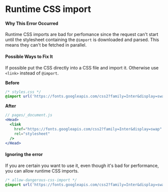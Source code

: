 # Runtime CSS import

#### Why This Error Occurred

Runtime CSS imports are bad for perfomance since the request can't start until the stylesheet containing the `@import` is downloaded and parsed. This means they can't be fetched in parallel.

#### Possible Ways to Fix It

If possible put the CSS directly into a CSS file and import it. Otherwise use `<link>` instead of `@import`.

**Before**

```css
/* styles.css */
@import url('https://fonts.googleapis.com/css2?family=Inter&display=swap');
```

**After**

```jsx
// pages/_document.js
<Head>
  <link
    href="https://fonts.googleapis.com/css2?family=Inter&display=swap"
    rel="stylesheet"
  />
</Head>
```

#### Ignoring the error

If you are certain you want to use it, even though it's bad for performance, you can allow runtime CSS imports.

```css
/* allow-dangerous-css-import */
@import url('https://fonts.googleapis.com/css2?family=Inter&display=swap');
```
